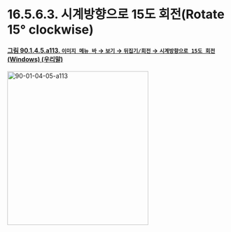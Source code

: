 # 16.5.6.3. 시계방향으로 15도 회전(Rotate 15° clockwise)

<a id="90-01-04-05-a113"></a>

#### [그림 90.1.4.5.a113. `이미지 메뉴 바` → `보기` → `뒤집기/회전` → `시계방향으로 15도 회전` (Windows) (우리말)](./90-01-04-05-flip_n_rotate.md#90-01-04-05-a113)
<img width="322" height="351" alt="90-01-04-05-a113" src="https://github.com/user-attachments/assets/2d7e70da-fcd8-4dc7-a9ea-91abe4287f5e" />